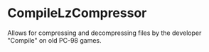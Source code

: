 # CompileLzCompressor
Allows for compressing and decompressing files by the developer "Compile" on old PC-98 games.
